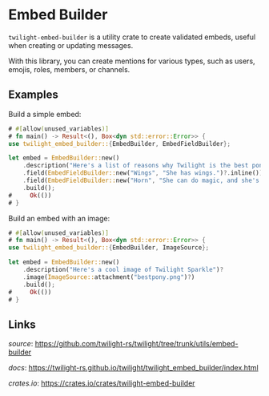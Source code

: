 # Embed Builder

`twilight-embed-builder` is a utility crate to create validated embeds, useful
when creating or updating messages.

With this library, you can create mentions for various types, such as users,
emojis, roles, members, or channels.

## Examples

Build a simple embed:

```rust
# #[allow(unused_variables)]
# fn main() -> Result<(), Box<dyn std::error::Error>> {
use twilight_embed_builder::{EmbedBuilder, EmbedFieldBuilder};

let embed = EmbedBuilder::new()
    .description("Here's a list of reasons why Twilight is the best pony:")?
    .field(EmbedFieldBuilder::new("Wings", "She has wings.")?.inline())
    .field(EmbedFieldBuilder::new("Horn", "She can do magic, and she's really good at it.")?.inline())
    .build();
#     Ok(())
# }
```

Build an embed with an image:

```rust
# #[allow(unused_variables)]
# fn main() -> Result<(), Box<dyn std::error::Error>> {
use twilight_embed_builder::{EmbedBuilder, ImageSource};

let embed = EmbedBuilder::new()
    .description("Here's a cool image of Twilight Sparkle")?
    .image(ImageSource::attachment("bestpony.png")?)
    .build();
#     Ok(())
# }
```

## Links

*source*: <https://github.com/twilight-rs/twilight/tree/trunk/utils/embed-builder>

*docs*: <https://twilight-rs.github.io/twilight/twilight_embed_builder/index.html>

*crates.io*: <https://crates.io/crates/twilight-embed-builder>
